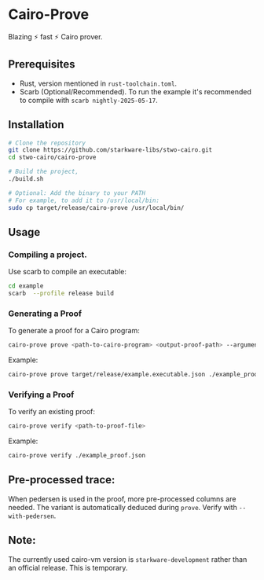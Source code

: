 # Cairo-Prove

Blazing ⚡ fast ⚡ Cairo prover.

## Prerequisites

- Rust, version mentioned in `rust-toolchain.toml`.
- Scarb (Optional/Recommended). To run the example it's recommended to compile with `scarb nightly-2025-05-17`.

## Installation

```bash
# Clone the repository
git clone https://github.com/starkware-libs/stwo-cairo.git
cd stwo-cairo/cairo-prove

# Build the project,
./build.sh

# Optional: Add the binary to your PATH
# For example, to add it to /usr/local/bin:
sudo cp target/release/cairo-prove /usr/local/bin/
```

## Usage

### Compiling a project.

Use scarb to compile an executable:
```bash
cd example
scarb  --profile release build 
```

### Generating a Proof

To generate a proof for a Cairo program:

```bash
cairo-prove prove <path-to-cairo-program> <output-proof-path> --arguments <args> 
```

Example:
```bash
cairo-prove prove target/release/example.executable.json ./example_proof.json --arguments 10000
```

### Verifying a Proof

To verify an existing proof:

```bash
cairo-prove verify <path-to-proof-file>
```

Example:
```bash
cairo-prove verify ./example_proof.json
```

## Pre-processed trace:
When pedersen is used in the proof, more pre-processed columns are needed. The variant is automatically deduced during `prove`. 
Verify with `--with-pedersen`.

## Note:
The currently used cairo-vm version is `starkware-development` rather than an official release. 
This is temporary.
